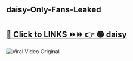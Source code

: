 
 ## daisy-Only-Fans-Leaked

# <h2><a href="https://clipsfans.com/daisy&ref=git">🔗 Click to LINKS ⏩⏩ 👉 🟢 daisy </a></h2>

<a href="https://clipsfans.com/daisy&ref=git" rel="nofollow" data-target="animated-image.originalLink"><img src="https://i.ibb.co.com/xMMVF88/686577567.gif" alt="Viral Video Original" style="max-width: 100%; display: inline-block;" data-target="animated-image.originalImage"></a>
